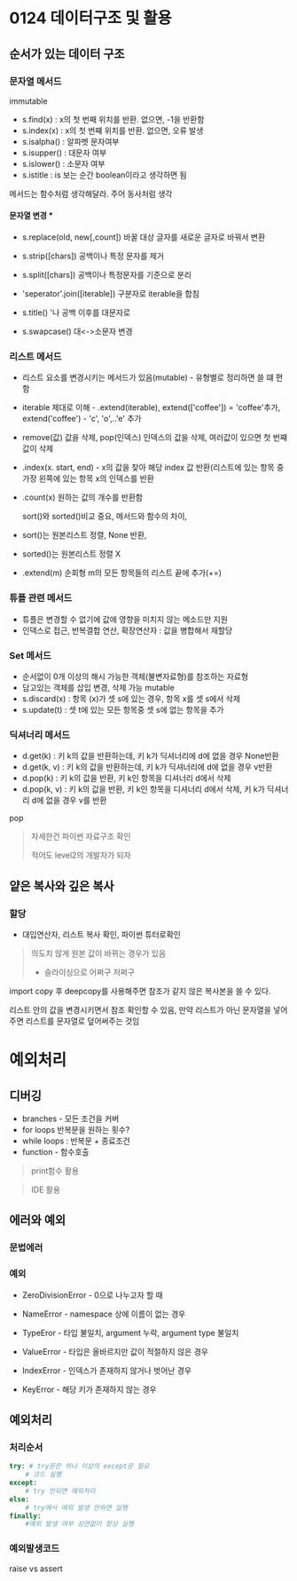 # 0124 데이터구조 및 활용

## 순서가 있는 데이터 구조

### 문자열 메서드

immutable

- s.find(x) : x의 첫 번째 위치를 반환. 없으면, -1을 반환함
- s.index(x) : x의 첫 번쨰 위치를 반환. 없으면, 오류 발생
- s.isalpha() : 알파벳 문자여부
- s.isupper() : 대문자 여부
- s.islower() : 소문자 여부
- s.istitle : is 보는 순간 boolean이라고 생각하면 됨

메서드는 함수처럼 생각해달라. 주어 동사처럼 생각

#### 문자열 변경 *

- s.replace(old, new[,count]) 바꿀 대상 글자를 새로운 글자로 바꿔서 변환

- s.strip([chars]) 공백이나 특정 문자를 제거

- s.split([chars]) 공백이나 특정문자를 기준으로 분리

- 'seperator'.join([iterable]) 구분자로 iterable을 합침

- s.title() '나 공백 이후를 대문자로
- s.swapcase() 대<->소문자 변경

### 리스트 메서드

- 리스트 요소를 변경시키는 메서드가 있음(mutable) - 유형별로 정리하면 쓸 떄 편함

- iterable 제대로 이해 - .extend(iterable), extend(['coffee']) = 'coffee'추가, extend('coffee') - 'c', 'o',..'e' 추가

- remove(값) 값을 삭제,  pop(인덱스) 인덱스의 값을 삭제, 여러값이 있으면 첫 번쨰 값이 삭제

- .index(x. start, end) - x의 값을 찾아 해당 index 값 반환(리스트에 있는 항목 중 가장 왼쪽에 있는 항목 x의 인덱스를 반환

- .count(x) 원하는 값의 개수를 반환함

  sort()와 sorted()비교 중요, 메서드와 함수의 차이,

- sort()는 원본리스트 정렬, None 반환, 
- sorted()는 원본리스트 정렬 X
- .extend(m) 순회형 m의 모든 항목들의 리스트 끝에 추가(+=)

### 튜플 관련 메서드

- 튜플은 변경할 수 없기에 값에 영향을 미치지 않는 메소드만 지원
- 인덱스로 접근, 반복결합 연산, 확장연산자 : 값을 병합해서 재할당

### Set 메서드

- 순서없이 0개 이상의 해시 가능한 객체(불변자료형)를 참조하는 자료형
- 담고있는 객체를 삽입 변경, 삭제 가능 mutable
- s.discard(x) : 항목 (x)가 셋 s에 있는 경우, 항목 x를 셋 s에서 삭제
- s.update(t) : 셋 t에 있는 모든 항목중 셋 s에 없는 항목을 추가

### 딕셔너리 메서드

- d.get(k) : 키 k의 값을 반환하는데, 키 k가 딕셔너리에 d에 없을 경우 None반환
- d.get(k, v) : 키 k의 값을 반환하는데, 키 k가 딕셔너리에 d에 없을 경우 v반환
- d.pop(k) : 키 k의 값을 반환, 키 k인 항목을 디셔너리 d에서 삭제
- d.pop(k, v) : 키 k의 값을 반환, 키 k인 항목을 디셔너리 d에서 삭제, 키 k가 딕셔너리 d에 없을 경우 v를 반환

pop

>  자세한건 파이썬 자료구조 확인
>
>  적어도 level2의 개발자가 되자

## 얕은 복사와 깊은 복사

### 할당

- 대입연산자, 리스트 복사 확인, 파이썬 튜터로확인

> 의도치 않게 원본 값이 바뀌는 경우가 있음
>
> - 슬라이싱으로 어쩌구 저쩌구

import copy 후 deepcopy를 사용해주면 참조가 같지 않은 복사본을 쓸 수 있다.

리스트 안의 값을 변경시키면서 참조 확인할 수 있음, 만약 리스트가 아닌 문자열을 넣어주면 리스트를 문자열로 덮어써주는 것임

#  예외처리

## 디버깅

- branches - 모든 조건을 커버
- for loops 반복문을 원하는 횟수?
- while loops : 반복문 + 종료조건
- function - 함수호출 

> print함수 활용

>IDE 활용

##  에러와 예외

### 문법에러

### 예외

- ZeroDivisionError - 0으로 나누고자 할 때
- NameError - namespace 상에 이름이 없는 경우

- TypeEror - 타입 불일치,  argument 누락, argument type 불일치
- ValueError - 타입은 올바르지만 값이 적절하지 않은 경우
- IndexError - 인덱스가 존재하지 않거나 벗어난 경우
- KeyError - 해당 키가 존재하지 않는 경우

## 예외처리

### 처리순서

```python
try: # try문은 하나 이상의 except문 필요
    # 코드 실행
except:
    # try 안되면 예외처리
else:
    # try에서 에외 발생 안하면 실행
finally:
    #예외 발생 여부 상관없이 항상 실행
```

### 예외발생코드

raise vs assert

